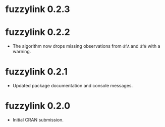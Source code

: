 # fuzzylink 0.2.3

# fuzzylink 0.2.2

* The algorithm now drops missing observations from `dfA` and `dfB` with a warning.

# fuzzylink 0.2.1

* Updated package documentation and console messages. 

# fuzzylink 0.2.0

* Initial CRAN submission.
